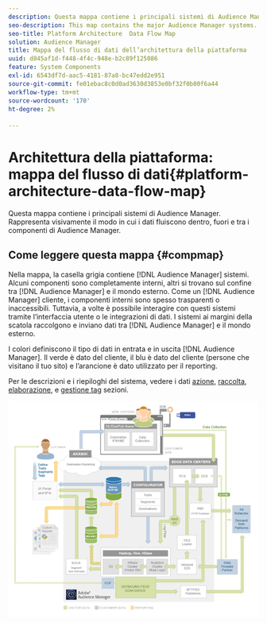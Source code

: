 ```yaml
---
description: Questa mappa contiene i principali sistemi di Audience Manager. Rappresenta visivamente il modo in cui i dati fluiscono dentro, fuori e tra i componenti di Audience Manager.
seo-description: This map contains the major Audience Manager systems. It visually represents how data flows into, out of, and among Audience Manager components.
seo-title: Platform Architecture  Data Flow Map
solution: Audience Manager
title: Mappa del flusso di dati dell’architettura della piattaforma
uuid: d845af1d-f448-4f4c-948e-b2c89f125086
feature: System Components
exl-id: 6543df7d-aac5-4181-87a8-bc47edd2e951
source-git-commit: fe01ebac8c0d0ad3630d3853e0bf32f0b00f6a44
workflow-type: tm+mt
source-wordcount: '170'
ht-degree: 2%

---
```


# Architettura della piattaforma: mappa del flusso di dati{#platform-architecture-data-flow-map}

Questa mappa contiene i principali sistemi di Audience Manager. Rappresenta visivamente il modo in cui i dati fluiscono dentro, fuori e tra i componenti di Audience Manager.

## Come leggere questa mappa {#compmap}

<!-- 

c_compmap.xml

 -->

Nella mappa, la casella grigia contiene [!DNL Audience Manager] sistemi. Alcuni componenti sono completamente interni, altri si trovano sul confine tra [!DNL Audience Manager] e il mondo esterno. Come un [!DNL Audience Manager] cliente, i componenti interni sono spesso trasparenti o inaccessibili. Tuttavia, a volte è possibile interagire con questi sistemi tramite l’interfaccia utente o le integrazioni di dati. I sistemi ai margini della scatola raccolgono e inviano dati tra [!DNL Audience Manager] e il mondo esterno.

I colori definiscono il tipo di dati in entrata e in uscita [!DNL Audience Manager]. Il verde è dato del cliente, il blu è dato del cliente (persone che visitano il tuo sito) e l’arancione è dato utilizzato per il reporting.

Per le descrizioni e i riepiloghi del sistema, vedere i dati [azione](../../reference/system-components/components-data-action.md), [raccolta](../../reference/system-components/components-data-collection.md), [elaborazione](../../reference/system-components/components-data-processing.md), e [gestione tag](../../reference/system-components/components-tag-management.md) sezioni.

![](assets/flowmap.png)

